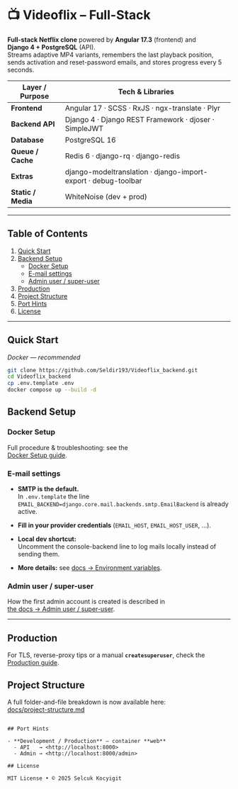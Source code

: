 # 📺 Videoflix – Full-Stack

**Full-stack Netflix clone** powered by **Angular 17.3** (frontend) and  
**Django 4 + PostgreSQL** (API).  
Streams adaptive MP4 variants, remembers the last playback position, sends
activation and reset-password emails, and stores progress every 5 seconds.

| Layer / Purpose    | Tech & Libraries                                               |
| ------------------ | -------------------------------------------------------------- |
| **Frontend**       | Angular 17 · SCSS · RxJS · ngx-translate · Plyr                |
| **Backend API**    | Django 4 · Django REST Framework · djoser · SimpleJWT          |
| **Database**       | PostgreSQL 16                                                  |
| **Queue / Cache**  | Redis 6 · django-rq · django-redis                             |
| **Extras**         | django-modeltranslation · django-import-export · debug-toolbar |
| **Static / Media** | WhiteNoise (dev + prod)                                        |

---

## Table of Contents

1. [Quick Start](#quick-start)
2. [Backend Setup](#backend-setup)
   - [Docker Setup](#docker-setup)
   - [E-mail settings](#e-mail-settings)
   - [Admin user / super-user](dokumentation.md#admin-user--super-user)
3. [Production](#production)
4. [Project Structure](#project-structure)
5. [Port Hints](#port-hints)
6. [License](#license)

---

## Quick Start
*Docker — recommended*

```bash
git clone https://github.com/Seldir193/Videoflix_backend.git
cd Videoflix_backend
cp .env.template .env
docker compose up --build -d
```

## Backend Setup

### Docker Setup

Full procedure & troubleshooting: see the  
[Docker Setup guide](dokumentation.md#docker-setup).

### E-mail settings

* **SMTP is the default.**  
  In `.env.template` the line  
  `EMAIL_BACKEND=django.core.mail.backends.smtp.EmailBackend` is already active.

* **Fill in your provider credentials** (`EMAIL_HOST`, `EMAIL_HOST_USER`, …).

* **Local dev shortcut:**  
  Uncomment the console-backend line to log mails locally instead of sending them.

* **More details:** see [docs → Environment variables](dokumentation.md#environment-variables).

### Admin user / super-user

How the first admin account is created is described in  
[the docs → Admin user / super-user](dokumentation.md#admin-user--super-user).

---

## Production

For TLS, reverse-proxy tips or a manual **`createsuperuser`**, check the  
[Production guide](dokumentation.md#production-stack).


## Project Structure

A full folder-and-file breakdown is now available here:  
[docs/project-structure.md](dokumentation.md#project-structure)

```

## Port Hints

- **Development / Production** – container **web**  
  - API   → <http://localhost:8000>  
  - Admin → <http://localhost:8000/admin>

## License

MIT License • © 2025 Selcuk Kocyigit
